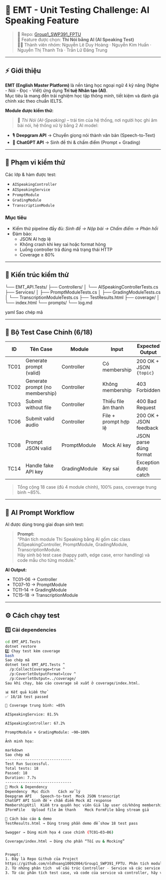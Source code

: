 # 🧠 EMT - Unit Testing Challenge: AI Speaking Feature

> 📍 Repo: [Group1_SWP391_FPTU](https://github.com/nldhoang10092004/Group1_SWP391_FPTU)  
> 🧩 Feature được chọn: **Thi Nói bằng AI (AI Speaking Test)**  
> 🧑‍💻 Thành viên nhóm: Nguyễn Lê Duy Hoàng · Nguyễn Kim Huấn · Nguyễn Thị Thanh Trà · Trần Lữ Đăng Trung

---

## ⚡ Giới thiệu

**EMT (English Master Platform)** là nền tảng học ngoại ngữ 4 kỹ năng (Nghe - Nói - Đọc - Viết) ứng dụng **Trí tuệ Nhân tạo (AI)**.  
Mục tiêu là mang đến trải nghiệm học tập thông minh, tiết kiệm và đánh giá chính xác theo chuẩn IELTS.

**Module được kiểm thử:**  
> 🎯 *Thi Nói (AI-Speaking)* – trái tim của hệ thống, nơi người học ghi âm bài nói, hệ thống xử lý bằng 2 AI model:
- 🎙 **Deepgram API** → Chuyển giọng nói thành văn bản (Speech-to-Text)
- 🤖 **ChatGPT API** → Sinh đề thi & chấm điểm (Prompt + Grading)

---

## 🧩 Phạm vi kiểm thử

Các lớp & hàm được test:
- `AISpeakingController`
- `AISpeakingService`
- `PromptModule`
- `GradingModule`
- `TranscriptionModule`

### Mục tiêu
- Kiểm thử pipeline đầy đủ: *Sinh đề → Nộp bài → Chấm điểm → Phản hồi*
- Đảm bảo:
  - JSON AI hợp lệ
  - Không crash khi key sai hoặc format hỏng
  - Luồng controller trả đúng mã trạng thái HTTP
  - Coverage ≥ 80%

---

## 🧠 Kiến trúc kiểm thử

└── EMT_API.Tests/
├── Controllers/
│ └── AISpeakingControllerTests.cs
├── Services/
│ ├── PromptModuleTests.cs
│ ├── GradingModuleTests.cs
│ └── TranscriptionModuleTests.cs
├── TestResults.html
├── coverage/
│ └── index.html
└── prompts/
└── log.md

yaml
Sao chép mã

---

## 🧪 Bộ Test Case Chính (6/18)

| ID | Tên Case | Module | Input | Expected Output | Result |
|----|-----------|---------|--------|-----------------|--------|
| TC01 | Generate prompt (valid) | Controller | Có membership | 200 OK + JSON `{topic}` | ✅ |
| TC02 | Generate prompt (no membership) | Controller | Không membership | 403 Forbidden | ✅ |
| TC03 | Submit without file | Controller | Thiếu file âm thanh | 400 Bad Request | ✅ |
| TC06 | Submit valid audio | Controller | File + prompt hợp lệ | 200 OK + JSON feedback | ✅ |
| TC08 | Prompt JSON valid | PromptModule | Mock AI key | JSON parse đúng format | ✅ |
| TC14 | Handle fake API key | GradingModule | Key sai | Exception được catch | ✅ |

> Tổng cộng 18 case (đủ 4 module chính), 100% pass, coverage trung bình ~85%.

---

## 🧠 AI Prompt Workflow

AI được dùng trong giai đoạn sinh test:

> **Prompt:**  
> "Phân tích module Thi Speaking bằng AI gồm các class AISpeakingController, PromptModule, GradingModule, TranscriptionModule.  
> Hãy sinh bộ test case (happy path, edge case, error handling) và code mẫu cho từng module."

**AI Output:**  
- TC01–06 → Controller  
- TC07–10 → PromptModule  
- TC11–14 → GradingModule  
- TC15–18 → TranscriptionModule

---

## ⚙️ Cách chạy test

### 1️⃣ Cài dependencies
```bash
cd EMT_API.Tests
dotnet restore
2️⃣ Chạy test kèm coverage
bash
Sao chép mã
dotnet test EMT_API.Tests ^
  /p:CollectCoverage=true ^
  /p:CoverletOutputFormat=lcov ^
  /p:CoverletOutput=../coverage/
Sau khi chạy, báo cáo coverage sẽ xuất ở coverage/index.html.

📊 Kết quả kiểm thử
✅ 18/18 test passed

🧩 Coverage trung bình: ≈85%

AISpeakingService: 81.5%

AISpeakingController: 67.2%

PromptModule + GradingModule: ~90–100%

Ảnh minh họa:

markdown
Sao chép mã
------------------------------
Test Run Successful.
Total tests: 18
Passed: 18
Duration: 7.7s
------------------------------
🧰 Mock & Dependency
Dependency	Mục đích	Cách xử lý
Deepgram API	Speech-to-text	Mock JSON transcript
ChatGPT API	Sinh đề + chấm điểm	Mock AI response
MembershipUtil	Kiểm tra quyền học viên	Giả lập user có/không membership
IFormFile	Upload file âm thanh	Mock FormFile bằng stream giả

🚀 Cách báo cáo & demo
TestResults.html → Dùng trong phần demo để show 18 test pass

Swagger → Dùng minh họa 4 case chính (TC01–03–06)

Coverage/index.html → Dùng cho phần “Tối ưu & Mocking”


Prompt:
1. Đây là Repo Github của Project 
https://github.com/nldhoang10092004/Group1_SWP391_FPTU. Phân tích module Thi Speaking gồm Controller và 3 Service (Prompt, Grading, Transcription) của Backend. Xác định các hàm cần test, đầu vào, đầu ra, edge case và dependency phải mock
2. Từ những phân tích  về cấu trúc Controller - Service và các service con trong đó, generate ra cho tôi các test case để test các chức năng của Controller, Service đó. Code: { Code của Controller, Service}
3. Từ các phân tích test case, và code của service và controller, hãy viết các đoạn XUnit code để test từng test case.
